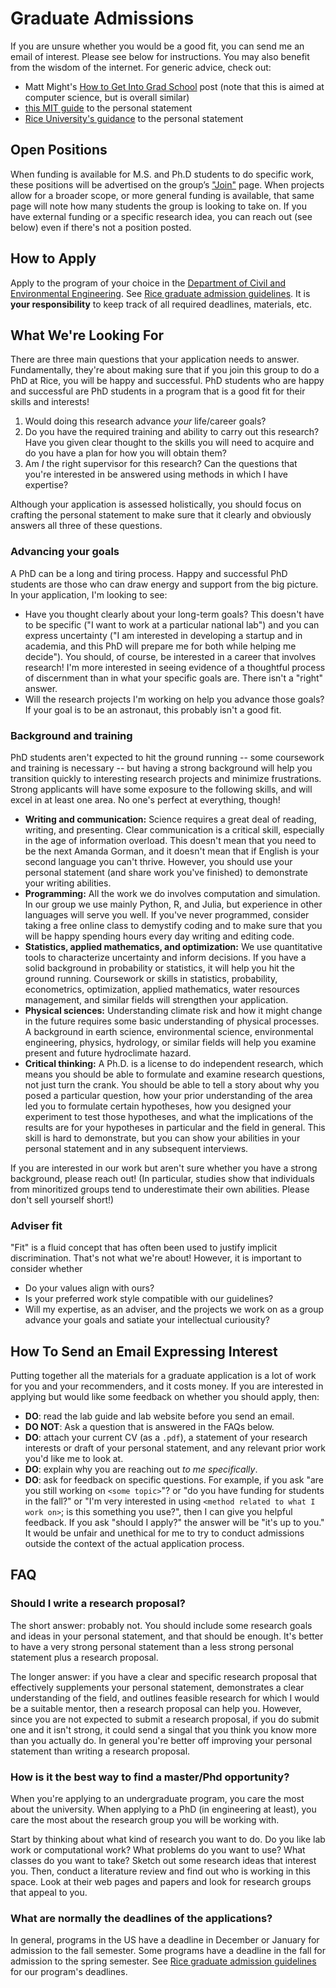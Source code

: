# Graduate Admissions

If you are unsure whether you would be a good fit, you can send me an email of interest.
Please see below for instructions.
You may also benefit from the wisdom of the internet.
For generic advice, check out:

- Matt Might's [How to Get Into Grad School](http://matt.might.net/articles/how-to-apply-and-get-in-to-graduate-school-in-science-mathematics-engineering-or-computer-science/) post (note that this is aimed at computer science, but is overall similar)
- [this MIT guide](https://mitcommlab.mit.edu/cheme/commkit/graduate-school-personal-statement/) to the personal statement
- [Rice University's guidance](https://graduate.rice.edu/news/grad-school-101-writing-personal-statement) to the personal statement

## Open Positions

When funding is available for M.S. and Ph.D students to do specific work, these positions will be advertised on the group’s ["Join"](https://dossgollin-lab.github.io/join-the-lab) page.
When projects allow for a broader scope, or more general funding is available, that same page will note how many students the group is looking to take on.
If you have external funding or a specific research idea, you can reach out (see below) even if there's not a position posted.

## How to Apply

Apply to the program of your choice in the [Department of Civil and Environmental Engineering](https://cee.rice.edu/graduate-program).
See [Rice graduate admission guidelines](https://graduate.rice.edu/admissions/how-to-apply).
It is **your responsibility** to keep track of all required deadlines, materials, etc.

## What We're Looking For

There are three main questions that your application needs to answer.
Fundamentally, they're about making sure that if you join this group to do a PhD at Rice, you will be happy and successful.
PhD students who are happy and successful are PhD students in a program that is a good fit for their skills and interests!

1. Would doing this research advance *your* life/career goals?
1. Do you have the required training and ability to carry out this research? Have you given clear thought to the skills you will need to acquire and do you have a plan for how you will obtain them?
1. Am *I* the right supervisor for this research? Can the questions that you're interested in be answered using methods in which I have expertise?

Although your application is assessed holistically, you should focus on crafting the personal statement to make sure that it clearly and obviously answers all three of these questions.

### Advancing your goals

A PhD can be a long and tiring process.
Happy and successful PhD students are those who can draw energy and support from the big picture.
In your application, I'm looking to see:

- Have you thought clearly about your long-term goals? This doesn't have to be specific ("I want to work at a particular national lab") and you can express uncertainty ("I am interested in developing a startup and in academia, and this PhD will prepare me for both while helping me decide"). You should, of course, be interested in a career that involves research! I'm more interested in seeing evidence of a thoughtful process of discernment than in what your specific goals are. There isn't a "right" answer.
- Will the research projects I'm working on help you advance those goals? If your goal is to be an astronaut, this probably isn't a good fit.

### Background and training

PhD students aren't expected to hit the ground running -- some coursework and training is necessary -- but having a strong background will help you transition quickly to interesting research projects and minimize frustrations.
Strong applicants will have some exposure to the following skills, and will excel in at least one area.
No one's perfect at everything, though!

- **Writing and communication:** Science requires a great deal of reading, writing, and presenting. Clear communication is a critical skill, especially in the age of information overload. This doesn't mean that you need to be the next Amanda Gorman, and it doesn't mean that if English is your second language you can't thrive. However, you should use your personal statement (and share work you've finished) to demonstrate your writing abilities.
- **Programming:** All the work we do involves computation and simulation. In our group we use mainly Python, R, and Julia, but experience in other languages will serve you well. If you've never programmed, consider taking a free online class to demystify coding and to make sure that you will be happy spending hours every day writing and editing code.
- **Statistics, applied mathematics, and optimization:** We use quantitative tools to characterize uncertainty and inform decisions. If you have a solid background in probability or statistics, it will help you hit the ground running. Coursework or skills in statistics, probability, econometrics, optimization, applied mathematics, water resources management, and similar fields will strengthen your application.
- **Physical sciences:** Understanding climate risk and how it might change in the future requires some basic understanding of physical processes. A background in earth science, environmental science, environmental engineering, physics, hydrology, or similar fields will help you examine present and future hydroclimate hazard.
- **Critical thinking:** A Ph.D. is a license to do independent research, which means you should be able to formulate and examine research questions, not just turn the crank. You should be able to tell a story about why you posed a particular question, how your prior understanding of the area led you to formulate certain hypotheses, how you designed your experiment to test those hypotheses, and what the implications of the results are for your hypotheses in particular and the field in general. This skill is hard to demonstrate, but you can show your abilities in your personal statement and in any subsequent interviews.

If you are interested in our work but aren't sure whether you have a strong background, please reach out!
(In particular, studies show that individuals from minoritized groups tend to underestimate their own abilities. Please don't sell yourself short!)

### Adviser fit

"Fit" is a fluid concept that has often been used to justify implicit discrimination.
That's not what we're about!
However, it is important to consider whether

- Do your values align with ours?
- Is your preferred work style compatible with our guidelines?
- Will my expertise, as an adviser, and the projects we work on as a group advance your goals and satiate your intellectual curiousity?

## How To Send an Email Expressing Interest

Putting together all the materials for a graduate application is a lot of work for you and your recommenders, and it costs money.
If you are interested in applying but would like some feedback on whether you should apply, then:

- **DO**: read the lab guide and lab website before you send an email.
- **DO NOT**: Ask a question that is answered in the FAQs below.
- **DO**: attach your current CV (as a `.pdf`), a statement of your research interests or draft of your personal statement, and any relevant prior work you'd like me to look at.
- **DO**: explain why you are reaching out _to me specifically_.
- **DO**: ask for feedback on specific questions. For example, if you ask "are you still working on `<some topic>`"? or "do you have funding for students in the fall?" or "I'm very interested in using `<method related to what I work on>`; is this something you use?", then I can give you helpful feedback. If you ask "should I apply?" the answer will be "it's up to you." It would be unfair and unethical for me to try to conduct admissions outside the context of the actual application process.

## FAQ

### Should I write a research proposal?

The short answer: probably not.
You should include some research goals and ideas in your personal statement, and that should be enough.
It's better to have a very strong personal statement than a less strong personal statement plus a research proposal.

The longer answer: if you have a clear and specific research proposal that effectively supplements your personal statement, demonstrates a clear understanding of the field, and outlines feasible research for which I would be a suitable mentor, then a research proposal can help you.
However, since you are not expected to submit a research proposal, if you do submit one and it isn't strong, it could send a singal that you think you know more than you actually do.
In general you're better off improving your personal statement than writing a research proposal.

### How is it the best way to find a master/Phd opportunity?

When you're applying to an undergraduate program, you care the most about the university.
When applying to a PhD (in engineering at least), you care the most about the research group you will be working with.

Start by thinking about what kind of research you want to do.
Do you like lab work or computational work?
What problems do you want to use?
What classes do you want to take?
Sketch out some research ideas that interest you.
Then, conduct a literature review and find out who is working in this space.
Look at their web pages and papers and look for research groups that appeal to you.

### What are normally the deadlines of the applications?

In general, programs in the US have a deadline in December or January for admission to the fall semester.
Some programs have a deadline in the fall for admission to the spring semester.
See [Rice graduate admission guidelines](https://graduate.rice.edu/admissions/how-to-apply) for our program's deadlines.

